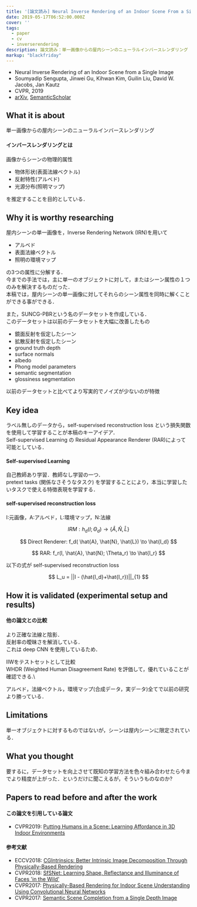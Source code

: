 ```yaml
---
title: '[論文読み] Neural Inverse Rendering of an Indoor Scene From a Single Image'
date: 2019-05-17T06:52:00.000Z
cover: ''
tags:
  - paper
  - cv
  - inverserendering
description: 論文読み：単一画像からの屋内シーンのニューラルインバースレンダリング
markup: "blackfriday"
---
```


 - Neural Inverse Rendering of an Indoor Scene from a Single Image
 - Soumyadip Sengupta, Jinwei Gu, Kihwan Kim, Guilin Liu, David W. Jacobs, Jan Kautz
 - CVPR, 2019
 - [arXiv](https://arxiv.org/abs/1901.02453v2), [SemanticScholar](https://www.semanticscholar.org/paper/Neural-Inverse-Rendering-of-an-Indoor-Scene-from-a-Sengupta-Gu/f78e5da29363342ebf04d011c4f756ed021a1a11)

## What it is about
単一画像からの屋内シーンのニューラルインバースレンダリング

#### インバースレンダリングとは
画像からシーンの物理的属性  
 - 物体形状(表面法線ベクトル)
 - 反射特性(アルベド)
 - 光源分布(照明マップ)

を推定することを目的としている．

## Why it is worthy researching

屋内シーンの単一画像を，Inverse Rendering Network (IRN)を用いて  
 - アルベド
 - 表面法線ベクトル
 - 照明の環境マップ

の3つの属性に分解する．  
今までの手法では，主に単一のオブジェクトに対して，またはシーン属性の１つのみを解決するものだった．  
本稿では，屋内シーンの単一画像に対してそれらのシーン属性を同時に解くことができる事ができる．

また，SUNCG-PBRという名のデータセットを作成している．  
このデータセットは以前のデータセットを大幅に改善したもの  
 * 鏡面反射を仮定したシーン
 * 拡散反射を仮定したシーン
 * ground truth depth
 * surface normals
 * albedo
 * Phong model parameters
 * semantic segmentation
 * glossiness segmentation

以前のデータセットと比べてより写実的でノイズが少ないのが特徴

## Key idea
ラベル無しのデータから，self-supervised reconstruction loss という損失関数を使用して学習することが本稿のキーアイデア．  
Self-supervised Learning の Residual Appearance Renderer (RAR)によって可能としている．  

#### Self-supervised Learning
自己教師あり学習．教師なし学習の一つ．  
pretext tasks (関係なさそうなタスク) を学習することにより，本当に学習したいタスクで使える特徴表現を学習する．

#### self-supervised reconstruction loss
I:元画像，A:アルベド，L:環境マップ，N:法線

$$
IRM: h_d(I;\Theta_d) \to \left\{ \hat{A}, \hat{N}, \hat{L} \right\}
$$

$$
Direct Renderer: f_d( \hat{A}, \hat{N}, \hat{L}) \to \hat{I_d}
$$

$$
RAR: f_r(I, \hat{A}, \hat{N}; \Theta_r) \to \hat{I_r}
$$

以下の式が self-supervised reconstruction loss

$$
L_u = ||I - (\hat{I_d}+\hat{I_r})||_{1}
$$

## How it is validated (experimental setup and results)
#### 他の論文との比較
より正確な法線と陰影．  
反射率の曖昧さを解消している．  
これは deep CNN を使用しているため．

IIWをテストセットとして比較  
WHDR (Weighted Human Disagreement Rate) を評価して，優れていることが確認できる.\

アルベド，法線ベクトル，環境マップ(合成データ，実データ)全てで以前の研究より勝っている．

## Limitations
単一オブジェクトに対するものではないが，シーンは屋内シーンに限定されている．

## What you thought
要するに，データセットを向上させて既知の学習方法を色々組み合わせたら今までより精度が上がった．というだけに聞こえるが，そういうものなのか?

## Papers to read before and after the work
#### この論文を引用している論文
* CVPR2019: [Putting Humans in a Scene: Learning Affordance in 3D Indoor Environments](https://arxiv.org/abs/1903.05690)

#### 参考文献
* ECCV2018: [CGIntrinsics: Better Intrinsic Image Decomposition Through Physically-Based Rendering](https://arxiv.org/abs/1808.08601)
* CVPR2018: [SfSNet: Learning Shape, Reflectance and Illuminance of Faces 'in the Wild'](https://www.semanticscholar.org/paper/SfSNet%3A-Learning-Shape%2C-Reflectance-and-Illuminance-Sengupta-Kanazawa/074619ffc19894c13974321d4b31144acc212f91)
* CVPR2017: [Physically-Based Rendering for Indoor Scene Understanding Using Convolutional Neural Networks](https://www.semanticscholar.org/paper/Physically-Based-Rendering-for-Indoor-Scene-Using-Zhang-Song/5b8d3a05d6f25158fff84bc4ef64fd12d92abc2f)
* CVPR2017: [Semantic Scene Completion from a Single Depth Image](https://www.semanticscholar.org/paper/Semantic-Scene-Completion-from-a-Single-Depth-Image-Song-Yu/8a05db7a75c65ee61c3ca7a6e5401b946166290d)
